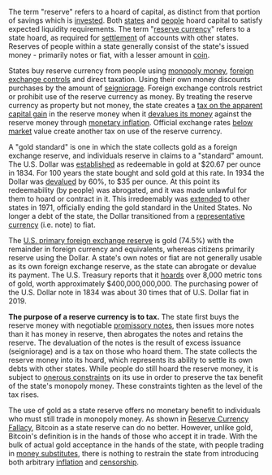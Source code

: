 The term "reserve" refers to a hoard of capital, as distinct from that portion of savings which is [invested](Glossary#lend). Both [states](Glossary#state) and [people](Glossary#person) hoard capital to satisfy expected liquidity requirements. The term "[reserve currency](https://en.wikipedia.org/wiki/Reserve_currency)" refers to a state hoard, as required for [settlement](https://en.wikipedia.org/wiki/Settlement_(finance)) of accounts with other states. Reserves of people within a state generally consist of the state's issued money - primarily notes or fiat, with a lesser amount in [coin](https://en.wikipedia.org/wiki/Commodity_money).

States buy reserve currency from people using [monopoly money](Money-Taxonomy), [foreign exchange controls](https://en.wikipedia.org/wiki/Foreign_exchange_controls) and direct taxation. Using their own money discounts purchases by the amount of [seigniorage](https://en.wikipedia.org/wiki/Seigniorage). Foreign exchange controls restrict or prohibit use of the reserve currency as money. By treating the reserve currency as property but not money, the state creates a [tax on the apparent capital gain](https://www.investopedia.com/articles/personal-finance/081616/understanding-taxes-physical-goldsilver-investments.asp) in the reserve money when it [devalues its money](https://en.wikipedia.org/wiki/Inflation) against the reserve money through [monetary inflation](https://en.wikipedia.org/wiki/Monetary_inflation). Official exchange rates [below market](https://en.wikipedia.org/wiki/Exchange_rate#Parallel_exchange_rate) value create another tax on use of the reserve currency.

A "gold standard" is one in which the state collects gold as a foreign exchange reserve, and individuals reserve in claims to a "standard" amount. The U.S. Dollar was [established](https://en.wikipedia.org/wiki/Coinage_Act_of_1834) as redeemable in gold at $20.67 per ounce​ in 1834. For 100 years the state bought and sold gold at this rate. In 1934 the Dollar was [devalued](https://en.wikipedia.org/wiki/Gold_Reserve_Act) by 60%, to $35 per ounce. At this point its redeemability (by people) was abrogated, and it was made unlawful for them to hoard or contract in it. This irredeemably was [extended](https://en.wikipedia.org/wiki/Nixon_shock) to other states in 1971, officially ending the gold standard in the United States. No longer a debt of the state, the Dollar transitioned from a [representative currency](https://en.wikipedia.org/wiki/Representative_money) (i.e. note) to fiat.

The [U.S. primary foreign exchange reserve](https://en.wikipedia.org/wiki/Gold_reserve) is gold (74.5%) with the remainder in foreign currency and equivalents, whereas citizens primarily reserve using the Dollar. A state's own notes or fiat are not generally usable as its own foreign exchange reserve, as the state can abrogate or devalue its payment. The U.S. Treasury reports that it [hoards](https://www.treasury.gov/resource-center/data-chart-center/IR-Position/Pages/01042019.aspx) over 8,000 metric tons of gold, worth approximately $400,000,000,000. The purchasing power of the U.S. Dollar note in 1834 was about 30 times that of U.S. Dollar fiat in 2019.

**The purpose of a reserve currency is to tax.** The state first buys the reserve money with negotiable [promissory notes](https://en.wikipedia.org/wiki/Promissory_note), then issues more notes than it has money in reserve, then abrogates the notes and retains the reserve. The devaluation of the notes is the result of excess issuance (seigniorage) and is a tax on those who hoard them. The state collects the reserve money into its hoard, which represents its ability to settle its own debts with other states. While people do still hoard the reserve money, it is subject to [onerous constraints](https://www.reuters.com/article/us-venezuela-economy/venezuela-loosens-currency-exchange-controls-to-allow-forex-trading-idUSKCN1SD2NC) on its use in order to preserve the tax benefit of the state's monopoly money. These constraints tighten as the level of the tax rises.

The use of gold as a state reserve offers no monetary benefit to individuals who must still trade in monopoly money. As shown in [Reserve Currency Fallacy](Reserve-Currency-Fallacy), Bitcoin as a state reserve can do no better. However, unlike gold, Bitcoin's definition is in the hands of those who accept it in trade. With the bulk of actual gold acceptance in the hands of the state, with people trading in [money substitutes](https://wiki.mises.org/wiki/Money_substitutes), there is nothing to restrain the state from introducing both arbitrary [inflation](Glossary#inflation) and [censorship](Glossary#censorship).
